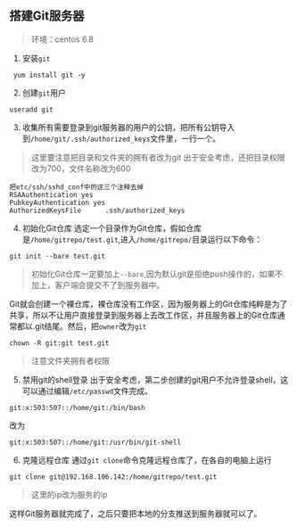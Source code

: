 ## 搭建Git服务器
>环境：centos 6.8


1. 安装`git`
```
 yum install git -y
```
2. 创建`git`用户
```
useradd git
```
3. 收集所有需要登录到git服务器的用户的公钥，把所有公钥导入到`/home/git/.ssh/authorized_keys`文件里，一行一个。
>这里要注意把目录和文件夹的拥有者改为git
>出于安全考虑，还把目录权限改为700，文件名称改为600
	
	
	把etc/ssh/sshd_conf中的这三个注释去掉
	RSAAuthentication yes
	PubkeyAuthentication yes
	AuthorizedKeysFile      .ssh/authorized_keys
	

4. 初始化Git仓库
选定一个目录作为Git仓库，假如仓库是`/home/gitrepo/test.git`,进入`/home/gitrepo/`目录运行以下命令：
```
git init --bare test.git 
```
>初始化Git仓库一定要加上`--bare`,因为默认git是拒绝push操作的，如果不加上，客户端会提交不了到服务器中。

Git就会创建一个裸仓库，裸仓库没有工作区，因为服务器上的Git仓库纯粹是为了共享，所以不让用户直接登录到服务器上去改工作区，并且服务器上的Git仓库通常都以.git结尾。然后，把`owner`改为`git`
```
chown -R git:git test.git
```
>注意文件夹拥有者权限

5. 禁用git的shell登录
出于安全考虑，第二步创建的git用户不允许登录shell，这可以通过编辑`/etc/passwd`文件完成。
```
git:x:503:507::/home/git:/bin/bash
```
改为
```
git:x:503:507::/home/git:/usr/bin/git-shell
```

6. 克隆远程仓库
 通过`git clone`命令克隆远程仓库了，在各自的电脑上运行
```
git clone git@192.168.106.142:/home/gitrepo/test.git
```
>这里的ip改为服务的ip

这样Git服务器就完成了，之后只要把本地的分支推送到服务器就可以了。